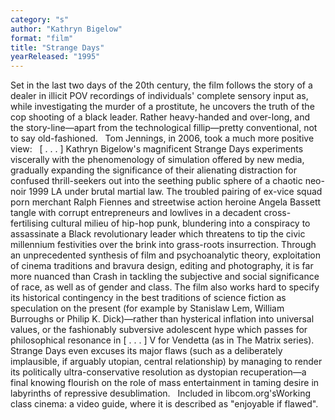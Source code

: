 ```yaml
---
category: "s"
author: "Kathryn Bigelow"
format: "film"
title: "Strange Days"
yearReleased: "1995"
---
```

Set in the last two days of the 20th century, the film follows the story of a dealer in illicit POV recordings of individuals' complete sensory input as, while investigating the murder of a prostitute, he uncovers the truth of the cop shooting of a black leader. Rather heavy-handed and over-long, and the story-line—apart from the technological fillip—pretty conventional, not to say old-fashioned.
 
Tom Jennings, in 2006, took a much more positive view:
 
[ . . . ] Kathryn Bigelow's magnificent Strange Days experiments viscerally with the phenomenology of simulation offered by new media, gradually expanding the significance of their alienating distraction for confused thrill-seekers out into the seething public sphere of a chaotic neo-noir 1999 LA under brutal martial law. The troubled pairing of ex-vice squad porn merchant Ralph Fiennes and streetwise action heroine Angela Bassett tangle with corrupt entrepreneurs and lowlives in a decadent cross-fertilising cultural milieu of hip-hop punk, blundering into a conspiracy to assassinate a Black revolutionary leader which threatens to tip the civic millennium festivities over the brink into grass-roots insurrection. Through an unprecedented synthesis of film and psychoanalytic theory, exploitation of cinema traditions and bravura design, editing and photography, it is far more nuanced than Crash in tackling the subjective and social significance of race, as well as of gender and class. The film also works hard to specify its historical contingency in the best traditions of science fiction as speculation on the present (for example by Stanislaw Lem, William Burroughs or Philip K. Dick)—rather than hysterical inflation into universal values, or the fashionably subversive adolescent hype which passes for philosophical resonance in [ . . . ] V for Vendetta (as in The Matrix series). Strange Days even excuses its major flaws (such as a deliberately implausible, if arguably utopian, central relationship) by managing to render its politically ultra-conservative resolution as dystopian recuperation—a final knowing flourish on the role of mass entertainment in taming desire in labyrinths of repressive desublimation.
 
Included in libcom.org'sWorking class cinema: a video guide, where it is described as "enjoyable if flawed".
 